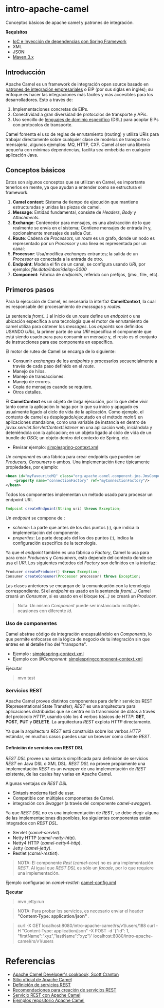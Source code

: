 # intro-apache-camel
Conceptos básicos de apache camel y patrones de integración.

**Requisitos**
* [IoC  e Inyección de dependencias con Spring Framework](https://docs.spring.io/spring/docs/current/spring-framework-reference/html/beans.html)
* XML
* JSON
* [Maven 3.x](https://maven.apache.org/)


## Introducción
Apache Camel es un framework de integración open source basado en [patrones de integración empresariales](http://camel.apache.org/enterprise-integration-patterns.html) o EIP (por sus siglas en inglés); su enfoque es hacer las integraciones más
fáciles y más accesibles para los desarrolladores. Esto a través de:

1. Implementaciones concretas de EIPs.
2. Conectividad a gran diversidad de protocolos de transporte y APis.
3. Uso sencillo de [lenguajes de dominio específico](https://es.wikipedia.org/wiki/Lenguaje_de_dominio_espec%C3%ADfico) (DSL) para acoplar EIPs con protocolos de transporte. 

Camel fomenta el uso de reglas de enrutamiento (routing) y utiliza URIs para trabajar directamente sobre cualquier clase de modelos de transporte o mensajería, algunos
ejemplos: MQ, HTTP, CXF. Camel al ser una librería pequeña con mínimas dependencias, facilita sea embebida en cualquier aplicación Java.

## Conceptos básicos

Estos son algunos conceptos que se utilizan en Camel, es importante tenerlos en mente, ya que ayudan a entender como se estructura el framework.

1. **Camel context**: Sistema de tiempo de ejecución que mantiene estructuradas y unidas las piezas de camel.
2. **Message**: Entidad fundamental, consiste de _Headers_, _Body_ y _Attachments_.
3. **Exchange**: Contenedor para mensajes, es una abstracción de lo que realmente se envía en el sistema; Contiene mensajes de entrada *In* y, opcionalmente mensajes de salida *Out*.
4. **Route**: Cadena de _Processors_, un _route_ es un grafo, donde un nodo es representado por un _Processor_ y una línea es representada por un canal; 
5. **Processor**: Usa/modifica _exchanges_ entrantes; la salida de un _Processor_ es conectada a la entrada de otro.
6. **Endpoint**: Modela el fin de un canal, se configura usando _URI_, por ejemplo: _file:data/inbox?delay=5000_
7. **Component**: Fábrica de _endpoints_, referido con prefijos, (jms:, file:, etc).

## Primeros pasos

Para la ejecución de Camel, es necesaria la interfaz **CamelContext**, la cual es responsable
del procesamiento de _messages_ y _routes_.

La sentencia _from(...)_ al inicio de un _route_ define un _endpoint_ o una ubicación específica a
una tecnología que el motor de enrutamiento de camel utiliza para obtener los _messages_. Los _enpoints_ son definidos USANDO _URIs_, la primer parte de una _URI_ especifica el componente que
está siendo usado para para consumir un mensaje y, el resto es el conjunto de instrucciones para
ese componente en específico.

El motor de ruteo de Camel se encarga de lo siguiente:

* Consumir _exchanges_ de los _endpoints_ y procesarlos secuencialmente a través de cada paso
definido en el _route_.
* Manejo de hilos.
* Manejo de transacciones.
* Manejo de errores.
* Copia de mensajes cuando se requiere.
* Otros detalles.

El **CamelContext** es un objeto de larga ejecución, por lo que debe vivir tanto como la aplicación
lo haga por lo que su inicio y apagado es usualmente ligado al ciclo de vida de la aplicación. Como
ejemplo, el contexto de camel es desplegado/ejecutado en el método _main()_ en aplicaciones
standalone, como una variable de instancia en dentro de _javax.servlet.ServletContextListener_ en
una aplicación web, iniciándola y deteniéndola con la aplicación; en un objeto ligado al ciclo de
vida de un bundle de _OSGi_; un objeto dentro del contexto de Spring, etc.

* Revisar ejemplo: [simplespring-context.xml](./src/main/resources/META-INF/spring/simplespring-context.xml)


Un _component_ es una fábrica para crear endpoints que pueden ser _Producers_, _Consumers_ o ambos. Una implementación tiene típicamente propiedades, por ejemplo:

```xml
<bean id="myFavouriteMQ" class="org.apache.camel.component.jms.JmsComponent">
    <property name="connectionFactory" ref="myConnectionFactory"/>
</bean>
```
Todos los componentes implementan un método usado para procesar un endpoint URI.

```java
Endpoint createEndpoint(String uri) throws Exception;
```

Un _endpoint_ se compone de :
* _scheme_: La parte que antes de los dos puntos (:), que indica la implementación del componente.
* _properties_: La parte después del los dos puntos (:), indica la configuración específica de la tecnología.

Ya que el _endpoint_ también es una fábrica o _Factory_, Camel lo usa para para crear _Producers_ y _Consumers_,
esto depende del contexto donde se usa el _URI_. Los siguientes métodos del _Factory_ son definidos en la interfaz:

```java
Producer createProducer() throws Exception;
Consumer createConsumer(Processor processor) throws Exception;
```
Las clases anteriores se encargan de la comunicación con la tecnología correspondiente. Si el _endpoint_ es usado en la sentencia _from(...)_ Camel creará un _Consumer_, si es usado en el bloque _to(...)_ se creará un _Producer_.

> Nota: Un mismo _Component_ puede ser instanciado múltiples ocasiones con diferente _id_.

### Uso de componentes

Camel abstrae código de integración encapsulándolo en _Components_, lo que permite
enfocarse en la lógica de negocio de tu integración sin que entres en el detalle
fino del "transporte".

* Ejemplo : [simplespring-context.xml](./src/main/resources/META-INF/spring/simplespring-context.xml)
* Ejemplo con _@Component_: [simplespringcomponent-context.xml](./src/main/resources/META-INF/spring/simplespringcomponent-context.xml)

Ejecutar
> mvn test


### Servicios REST

Apache Camel provee distintos componentes para definir servicios REST (Representational State Transfer); _REST_ es una arquitectura
para aplicaciones distribuidas que se centra en la transmisión de datos a través del protocolo _HTTP_, usando sólo los 4 verbos
básicos de _HTTP_: **GET**, **POST**, **PUT** y **DELETE**. La arquitectura _REST_ explota  _HTTP_ directamente.

Ya que la arquitectura _REST_ está construida sobre los verbos _HTTP_ estándar, en muchos casos puedes usar un browser como cliente
_REST_.


#### Definición de servicios con REST DSL

_REST DSL_ provee una sintaxis simplificada para definición de servicios _REST_ en Java DSL o XML DSL. _REST DSL_ no provee
propiamente una implementación _REST_ es un _wrapper_ de una implementación de _REST_ existente, de las cuales hay varias en
Apache Camel.

Algunas ventajas de _REST DSL_

* Sintaxis moderna fácil de usar.
* Compatible con múltiples componentes de Camel.
* integración con _Swagger_ (a través del componente _camel-swagger_).

Ya que _REST DSL_ no es una implementación de _REST_, se debe elegir alguna de las implementaciones 
disponibles, los siguientes componentes están integrados con _REST DSL_.

* Servlet (_camel-servlet_).
* Netty HTTP (_camel-netty-http_).
* Netty4 HTTP (_camel-netty4-http_).
* Jetty (_camel-jetty_).
* Restlet (_camel-restlet_).

> NOTA: El componente _Rest_ (_camel-core_) no es una implementación _REST_. Al igual que _REST DSL_ es sólo un _facade_, por lo que requiere una implementación.

Ejemplo configuración _camel-restlet_: [camel-config.xml](./src/main/resources/META-INF/spring/camel-config.xml)

**Ejecutar**
> mvn jetty:run

>NOTA: Para probar los servicios, es necesario enviar el header **"Content-Type: application/json"** .

> curl -X GET localhost:8080/intro-apache-camel/rs/v1/users/188
> curl -H "Content-Type: application/json" -X POST -d '{"id": 1, "firstName":"xyz","lastName":"xyz"}' localhost:8080/intro-apache-camel/rs/v1/users



# Referencias
* [Apache Camel Developer's cookbook, Scott Cranton](https://github.com/CamelCookbook/camel-cookbook-examples)
* [Sitio oficial de Apache Camel](http://camel.apache.org)
* [Definición de servicios REST](http://www.restapitutorial.com/lessons/whatisrest.html)
* [Recomendaciones para creación de servicios REST](http://www.restapitutorial.com/lessons/restquicktips.html)
* [Servicio REST con Apache Camel](https://access.redhat.com/documentation/en-US/Red_Hat_JBoss_Fuse/6.2/html/Apache_Camel_Development_Guide/RestServices.html)
* [Ejemplos repositorio Apache Camel](https://github.com/apache/camel#examples)
